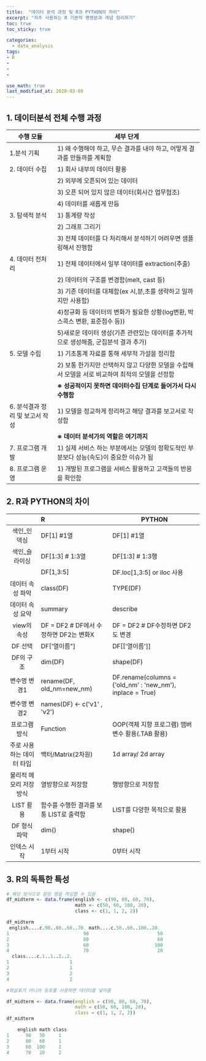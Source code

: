 ```yaml
---
title:  "데이터 분석 과정 및 R과 PYTHON의 차이"
excerpt: "자주 사용하는 R 기본적 명령문과 개념 정리하기"
toc: true
toc_sticky: true

categories:
  - data_analysis
tags:
- R
- 
- 
- 

use_math: true
last_modified_at: 2020-03-09
---
```




## 1. 데이터분석 전체 수행 과정



| 수행 모듈                       | 세부 단계                                                    |
| ------------------------------- | ------------------------------------------------------------ |
| 1.분석 기획                     | 1) 왜 수행해야 하고, 무슨 결과를 내야 하고, 어떻게  결과를 만들까를 계획함 |
| 2. 데이터 수집                  | 1) 회사 내부의 데이터 활용                                   |
|                                 | 2) 외부에 오픈되어 있는 데이터                               |
|                                 | 3) 오픈 되어 있지 않은 데이터(회사간  업무협조)              |
|                                 | 4) 데이터를 새롭게 만듬                                      |
| 3. 탐색적 분석                  | 1) 통계량 작성                                               |
|                                 | 2) 그래프 그리기                                             |
|                                 | 3) 전체 데이터를 다 처리해서 분석하기 어려우면 샘플링해서 진행함 |
| 4. 데이터 전처리                | 1) 전체 데이터에서 일부 데이터를 extraction(추출)            |
|                                 | 2) 데이터의 구조를 변경함(melt, cast 등)                     |
|                                 | 3) 기존 데이터를 대체함(ex 시,분,초를 생략하고 일까지만 사용함) |
|                                 | 4)정규화 등 데이터의 변화가 필요한 상황(log변환, 박스콕스 변환, 표준점수 등)) |
|                                 | 5)새로운 데이터 생성(기존 관련있는 데이터를 추가적으로 생성해줌, 군집분석 결과 추가) |
| 5. 모델 수립                    | 1) 기초통계 자료를 통해 세부적 가설을 정리함                 |
|                                 | 2) 보통 한가지만 선택하지 않고 다양한 모델을 수립해서 모델을 서로 비교하여 최적의 모델을 선정함 |
|                                 | **※ 성공적이지 못하면 데이터수집 단계로 돌어가서 다시 수행함** |
| 6. 분석결과 정리 및 보고서 작성 | 1) 모델을 정교하게 정리하고 해당 결과를 보고서로 작성함      |
|                                 | **※ 데이터 분석가의 역할은 여기까지**                        |
| 7. 프로그램 개발                | 1) 실제 서비스 하는 부분에서는 모델의 정확도적인 부분보다 성능(속도)이 중요한 이슈가 됨 |
| 8. 프로그램 운영                | 1) 개발된 프로그램을 서비스 활용하고 고객들의 반응을 확인함  |





## 2. R과 PYTHON의 차이

|                           | **R**                                   | **PYTHON**                                                 |
| :-----------------------: | :-------------------------------------- | ---------------------------------------------------------- |
|        색인_인덱싱        | DF[1]  #1열                             | DF[1] #1열                                                 |
|       색인_슬라이싱       | DF[1:3]  # 1:3열                        | DF[1:3]  # 1:3행                                           |
|                           | DF[1,3:5]                               | DF.loc[1,3:5] or iloc 사용                                 |
|     데이터 속성 파악      | class(DF)                               | TYPE(DF)                                                   |
|     데이터 속성 요약      | summary                                 | describe                                                   |
|        view의 속성        | DF = DF2 # DF에서 수정하면 DF2는 변화X  | DF = DF2 # DF수정하면 DF2도 변경                           |
|          DF 선택          | DF['열이름"]                            | DF[['열이름']]                                             |
|         DF의 구조         | dim(DF)                                 | shape(DF)                                                  |
|       변수명 변경1        | rename(DF, old_nm=new_nm)               | DF.rename(columns = {'old_nm' : 'new_nm'), inplace = True) |
|       변수명 변경2        | names(DF) <- c('v1' , 'v2')             |                                                            |
|       프로그램 방식       | Function                                | OOP(객체 지향 프로그램) 맴버변수 활용(.TAB 활용)           |
| 주로 사용하는 데이터 타입 | 백터/Matrix(2차원)                      | 1d array/ 2d array                                         |
|  물리적 메모리 저장방식   | 열방향으로 저장함                       | 행방향으로 저장함                                          |
|         LIST 활용         | 함수를 수행한 결과를 보통 LIST로 출력함 | LIST를 다양한 목적으로 활용                                |
|       DF 형식 파악        | dim()                                   | shape()                                                    |
|        인덱스 시작        | 1부터 시작                              | 0부터 시작                                                 |





## 3. R의 독특한 특성

```R
# 해당 방식으로 칼럼 명을 작성할 수 있음
df_midterm <- data.frame(english <- c(90, 80, 60, 70),
                         math <- c(50, 60, 100, 20),
                         class <- c(1, 1, 2, 2))

df_midterm
 english....c.90..80..60..70. math....c.50..60..100..20.
1                           90                         50
2                           80                         60
3                           60                        100
4                           70                         20
  class....c.1..1..2..2.
1                      1
2                      1
3                      2
4                      2

#화살표가 아니라 등호를 사용하면 데이터를 넣어줌

df_midterm <- data.frame(english = c(90, 80, 60, 70),
                         math = c(50, 60, 100, 20),
                         class = c(1, 1, 2, 2))
df_midterm

 	english math class
1      90   50     1
2      80   60     1
3      60  100     2
4      70   20     2

```





